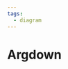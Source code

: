 ```yaml
---
tags:
  - diagram
---
```


# Argdown

<include repo_url="https://github.com/foliant-docs/foliantcontrib.argdown.git" path="README.md" sethead="2" nohead="true"></include>
